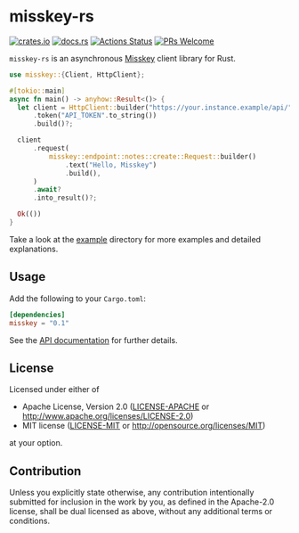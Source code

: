 # misskey-rs

[![crates.io](https://img.shields.io/crates/v/misskey?style=flat-square)](https://crates.io/crates/misskey)
[![docs.rs](https://img.shields.io/badge/docs.rs-misskey-blue?style=flat-square)](https://docs.rs/misskey)
[![Actions Status](https://img.shields.io/github/workflow/status/coord-e/misskey-rs/CI?style=flat-square)](https://github.com/coord-e/misskey-rs/actions?workflow=CI)
[![PRs Welcome](https://img.shields.io/badge/PRs-welcome-brightgreen.svg?style=flat-square)](http://makeapullrequest.com)

`misskey-rs` is an asynchronous [Misskey](https://github.com/syuilo/misskey) client library for Rust.

```rust
use misskey::{Client, HttpClient};

#[tokio::main]
async fn main() -> anyhow::Result<()> {
  let client = HttpClient::builder("https://your.instance.example/api/".parse()?)
      .token("API_TOKEN".to_string())
      .build()?;

  client
      .request(
          misskey::endpoint::notes::create::Request::builder()
              .text("Hello, Misskey")
              .build(),
      )
      .await?
      .into_result()?;

  Ok(())
}
```

Take a look at the [example](https://github.com/coord-e/misskey-rs/tree/develop/example) directory for more examples and detailed explanations.

## Usage

Add the following to your `Cargo.toml`:

```toml
[dependencies]
misskey = "0.1"
```

See the [API documentation](https://docs.rs/misskey) for further details.

## License

Licensed under either of

 * Apache License, Version 2.0
    ([LICENSE-APACHE](LICENSE-APACHE) or http://www.apache.org/licenses/LICENSE-2.0)
 * MIT license
		([LICENSE-MIT](LICENSE-MIT) or http://opensource.org/licenses/MIT)

at your option.

## Contribution

Unless you explicitly state otherwise, any contribution intentionally submitted
for inclusion in the work by you, as defined in the Apache-2.0 license, shall be
dual licensed as above, without any additional terms or conditions.
